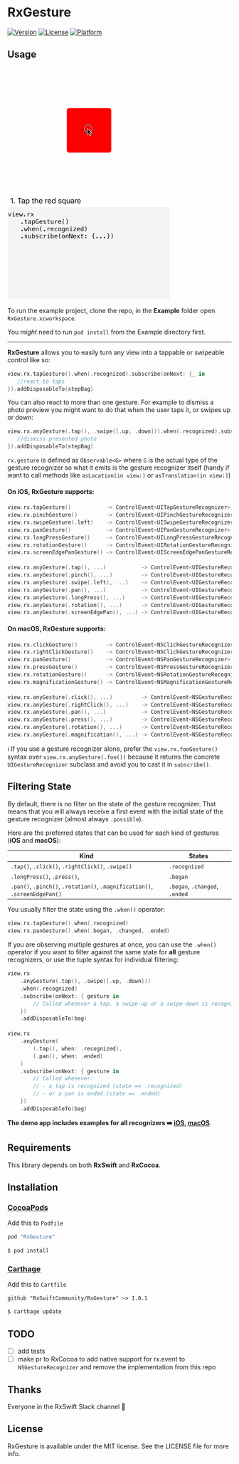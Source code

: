 # RxGesture

[![Version](https://img.shields.io/cocoapods/v/RxGesture.svg?style=flat)](http://cocoapods.org/pods/RxGesture)
[![License](https://img.shields.io/cocoapods/l/RxGesture.svg?style=flat)](http://cocoapods.org/pods/RxGesture)
[![Platform](https://img.shields.io/cocoapods/p/RxGesture.svg?style=flat)](http://cocoapods.org/pods/RxGesture)

## Usage

![](Pod/Assets/demo.gif)

To run the example project, clone the repo, in the __Example__ folder open `RxGesture.xcworkspace`.

You _might_ need to run `pod install` from the Example directory first.

---

__RxGesture__ allows you to easily turn any view into a tappable or swipeable control like so:

```swift
view.rx.tapGesture().when(.recognized).subscribe(onNext: {_ in
   //react to taps
}).addDisposableTo(stepBag)
```

You can also react to more than one  gesture. For example to dismiss a photo preview you might want to do that when the user taps it, or swipes up or down:

```swift
view.rx.anyGesture(.tap(), .swipe([.up, .down])).when(.recognized).subscribe(onNext: {_ in
   //dismiss presented photo
}).addDisposableTo(stepBag)
```

`rx.gesture` is defined as `Observable<G>` where `G` is the actual type of the gesture recognizer so what it emits is the gesture recognizer itself (handy if want to call methods like `asLocation(in view:)` or `asTranslation(in view:)`)


#### On iOS, RxGesture supports:

```swift
view.rx.tapGesture()           -> ControlEvent<UITapGestureRecognizer>
view.rx.pinchGesture()         -> ControlEvent<UIPinchGestureRecognizer>
view.rx.swipeGesture(.left)    -> ControlEvent<UISwipeGestureRecognizer>
view.rx.panGesture()           -> ControlEvent<UIPanGestureRecognizer>
view.rx.longPressGesture()     -> ControlEvent<UILongPressGestureRecognizer>
view.rx.rotationGesture()      -> ControlEvent<UIRotationGestureRecognizer>
view.rx.screenEdgePanGesture() -> ControlEvent<UIScreenEdgePanGestureRecognizer>

view.rx.anyGesture(.tap(), ...)           -> ControlEvent<UIGestureRecognizer>
view.rx.anyGesture(.pinch(), ...)         -> ControlEvent<UIGestureRecognizer>
view.rx.anyGesture(.swipe(.left), ...)    -> ControlEvent<UIGestureRecognizer>
view.rx.anyGesture(.pan(), ...)           -> ControlEvent<UIGestureRecognizer>
view.rx.anyGesture(.longPress(), ...)     -> ControlEvent<UIGestureRecognizer>
view.rx.anyGesture(.rotation(), ...)      -> ControlEvent<UIGestureRecognizer>
view.rx.anyGesture(.screenEdgePan(), ...) -> ControlEvent<UIGestureRecognizer>
```

#### On macOS, RxGesture supports:

```swift
view.rx.clickGesture()         -> ControlEvent<NSClickGestureRecognizer>
view.rx.rightClickGesture()    -> ControlEvent<NSClickGestureRecognizer>
view.rx.panGesture()           -> ControlEvent<NSPanGestureRecognizer>
view.rx.pressGesture()         -> ControlEvent<NSPressGestureRecognizer>
view.rx.rotationGesture()      -> ControlEvent<NSRotationGestureRecognizer>
view.rx.magnificationGesture() -> ControlEvent<NSMagnificationGestureRecognizer>

view.rx.anyGesture(.click(), ...)         -> ControlEvent<NSGestureRecognizer>
view.rx.anyGesture(.rightClick(), ...)    -> ControlEvent<NSGestureRecognizer>
view.rx.anyGesture(.pan(), ...)           -> ControlEvent<NSGestureRecognizer>
view.rx.anyGesture(.press(), ...)         -> ControlEvent<NSGestureRecognizer>
view.rx.anyGesture(.rotation(), ...)      -> ControlEvent<NSGestureRecognizer>
view.rx.anyGesture(.magnification(), ...) -> ControlEvent<NSGestureRecognizer>
```


ℹ️ If you use a gesture recognizer alone, prefer the `view.rx.fooGesture()` syntax over `view.rx.anyGesture(.foo())` because it returns the concrete `UIGestureRecognizer` subclass and avoid you to cast it in `subscribe()`.


## Filtering State

By default, there is no filter on the state of the gesture recognizer. That means that you will always receive a first event with the initial state of the gesture recognizer (almost always `.possible`).

Here are the preferred states that can be used for each kind of gestures (__iOS__ and __macOS__):

Kind | States
---|---
`.tap()`, `.click()`, `.rightClick()`, `.swipe()`| `.recognized`
`.longPress()`, `.press()`, | `.began`
`.pan()`, `.pinch()`, `.rotation()`, `.magnification()`, `.screenEdgePan()` | `.began`, `.changed`, `.ended`

You usually filter the state using the `.when()` operator:
```swift
view.rx.tapGesture().when(.recognized)
view.rx.panGesture().when(.began, .changed, .ended)
```

If you are observing multiple gestures at once, you can use the `.when()` operator if you want to filter against the same state for __all__ gesture recognizers, or use the tuple syntax for individual filtering:

```swift
view.rx
	.anyGesture(.tap(), .swipe([.up, .down]))
	.when(.recognized)
	.subscribe(onNext: { gesture in
		// Called whenever a tap, a swipe-up or a swipe-down is recognized (state == .recognized)
	})
	.addDisposableTo(bag)
	
view.rx
	.anyGesture(
		(.tap(), when: .recognized),
		(.pan(), when: .ended)
	)
	.subscribe(onNext: { gesture in
		// Called whenever:
		// - a tap is recognized (state == .recognized) 
		// - or a pan is ended (state == .ended)
	})
	.addDisposableTo(bag)
```


__The demo app includes examples for all recognizers ➡️ [iOS](Example/RxGesture/ViewController.swift), [macOS](Example/RxGesture-OSX/ViewController.swift)__.


## Requirements

This library depends on both __RxSwift__ and __RxCocoa__.


## Installation

### [CocoaPods](https://guides.cocoapods.org/using/using-cocoapods.html)

Add this to `Podfile`

```swift
pod "RxGesture"
```

```bash
$ pod install
```

### [Carthage](https://github.com/Carthage/Carthage)

Add this to `Cartfile`

```
github "RxSwiftCommunity/RxGesture" ~> 1.0.1
```

```bash
$ carthage update
```

## TODO

- [ ] add tests 
- [ ] make pr to RxCocoa to add native support for rx.event to `NSGestureRecognizer` and remove the implementation from this repo

## Thanks

Everyone in the RxSwift Slack channel 💯

## License

RxGesture is available under the MIT license. See the LICENSE file for more info.

